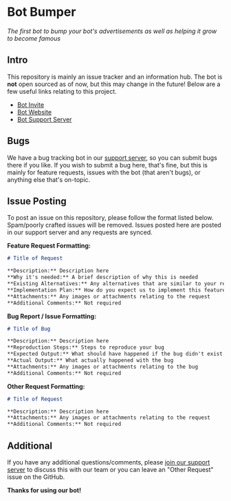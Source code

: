 
# Bot Bumper
*The first bot to bump your bot's advertisements as well as helping it grow to become famous*



## Intro
This repository is mainly an issue tracker and an information hub.  The bot is **not** open sourced as of now, but this may change in the future!  Below are a few useful links relating to this project.
- [Bot Invite](https://discord.com/oauth2/authorize?client_id=714232404029603950&permissions=1611000881&scope=applications.commands%20bot "Click me to invite the bot to your server!")
- [Bot Website](https://www.botbumper.ga "Click me to visit the bot's website!")
- [Bot Support Server](https://discord.com/invite/7va3rtC "Click me to join the bot's support server!")

## Bugs
We have a bug tracking bot in our [support server](https://discord.com/invite/7va3rtC), so you can submit bugs there if you like.  If you wish to submit a bug here, that's fine, but this is mainly for feature requests, issues with the bot (that aren't bugs), or anything else that's on-topic.

## Issue Posting
To post an issue on this repository, please follow the format listed below.  Spam/poorly crafted issues will be removed.  Issues posted here are posted in our support server and any requests are synced.

**Feature Request Formatting:**
```markdown
# Title of Request

**Description:** Description here
**Why it's needed:** A brief description of why this is needed
**Existing Alternatives:** Any alternatives that are similar to your request that already exist on the bot
**Implementation Plan:** How do you expect us to implement this feature?  You can give proposed code snippets in code-block form here if you wish.
**Attachments:** Any images or attachments relating to the request
**Additional Comments:** Not required
```

**Bug Report / Issue Formatting:**
```markdown
# Title of Bug

**Description:** Description here
**Reproduction Steps:** Steps to reproduce your bug
**Expected Output:** What should have happened if the bug didn't exist
**Actual Output:** What actually happened with the bug
**Attachments:** Any images or attachments relating to the bug
**Additional Comments:** Not required
```

**Other Request Formatting:**
```markdown
# Title of Request

**Description:** Description here
**Attachments:** Any images or attachments relating to the request
**Additional Comments:** Not required
```
## Additional
If you have any additional questions/comments, please [join our support server](https://discord.com/invite/7va3rtC) to discuss this with our team or you can leave an "Other Request" issue on the GitHub.

**Thanks for using our bot!**
